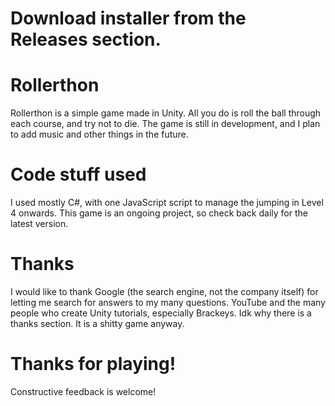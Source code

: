 # Download installer from the Releases section. 

# Rollerthon

Rollerthon is a simple game made in Unity. All you do is roll the ball through each course, and try not to die. The game is still in development, and I plan to add music and other things in the future.

# Code stuff used

I used mostly C#, with one JavaScript script to manage the jumping in Level 4 onwards. This game is an ongoing project, so check back daily for the latest version.

# Thanks

I would like to thank Google (the search engine, not the company itself) for letting me search for answers to my many questions. YouTube and the many people who create Unity tutorials, especially Brackeys. Idk why there is a thanks section. It is a shitty game anyway.

# Thanks for playing!

Constructive feedback is welcome!